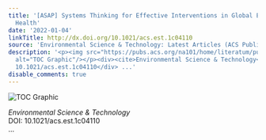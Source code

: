 ```yaml
---
title: '[ASAP] Systems Thinking for Effective Interventions in Global Environmental
  Health'
date: '2022-01-04'
linkTitle: http://dx.doi.org/10.1021/acs.est.1c04110
source: 'Environmental Science & Technology: Latest Articles (ACS Publications)'
description: '<p><img src="https://pubs.acs.org/na101/home/literatum/publisher/achs/journals/content/esthag/0/esthag.ahead-of-print/acs.est.1c04110/20220104/images/medium/es1c04110_0003.gif"
  alt="TOC Graphic"/></p><div><cite>Environmental Science & Technology</cite></div><div>DOI:
  10.1021/acs.est.1c04110</div> ...'
disable_comments: true
---
```

<p><img src="https://pubs.acs.org/na101/home/literatum/publisher/achs/journals/content/esthag/0/esthag.ahead-of-print/acs.est.1c04110/20220104/images/medium/es1c04110_0003.gif" alt="TOC Graphic"/></p><div><cite>Environmental Science & Technology</cite></div><div>DOI: 10.1021/acs.est.1c04110</div> ...